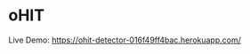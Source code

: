 # oHIT
Live Demo: [https://ohit-detector-016f49ff4bac.herokuapp.com/ ](https://ohit-detection-a44fffe1f769.herokuapp.com/)
